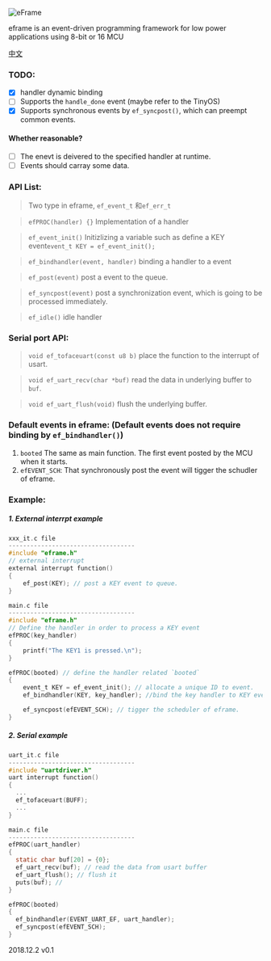 ![eFrame](https://user-images.githubusercontent.com/10429180/49326426-1bc6b000-f58d-11e8-81a1-a65ba931b1a9.jpg)

eframe is an event-driven programming framework for low power applications using 8-bit or 16 MCU

[中文](https://github.com/yulincoder/eframe/blob/master/ZHREADME.md)


### TODO:
 - [X] handler dynamic binding
 - [ ] Supports the `handle_done` event (maybe refer to the TinyOS)
 - [X] Supports synchronous events by `ef_syncpost()`, which can preempt common events. 
#### Whether reasonable?
 - [ ] The enevt is deivered to the specified handler at runtime.
 - [ ] Events should carray some data.

### API List:
> Two type in eframe, `ef_event_t` 和`ef_err_t`

> `efPROC(handler) {}` Implementation of a handler

> `ef_event_init()` Initizlizing a variable such as define a KEY event`event_t KEY = ef_event_init();`

> `ef_bindhandler(event, handler)` binding a handler to a event

> `ef_post(event)` post a event to the queue.

> `ef_syncpost(event)` post a synchronization event, which is going to be processed immediately.

> `ef_idle()` idle handler

### Serial port API:
> `void ef_tofaceuart(const u8 b)` place the function to the interrupt of usart.

> `void ef_uart_recv(char *buf)` read the data in underlying buffer to `buf`.

> `void ef_uart_flush(void)` flush the underlying buffer.


### Default events in eframe: (Default events does not require binding by `ef_bindhandler()`)
1. `booted` The same as main function. The first event posted by the MCU when it starts.
2. `efEVENT_SCH`: That synchronously post the event will tigger the schudler of eframe.  

### Example: 
##### 1. External interrpt example 
```C 
xxx_it.c file
-----------------------------------
#include "eframe.h"
// external interrupt 
external interrupt function()
{
    ef_post(KEY); // post a KEY event to queue.
}

main.c file
-----------------------------------
#include "eframe.h"
// Define the handler in order to process a KEY event
efPROC(key_handler)
{
    printf("The KEY1 is pressed.\n");
}

efPROC(booted) // define the handler related `booted` 
{
    event_t KEY = ef_event_init(); // allocate a unique ID to event.
    ef_bindhandler(KEY, key_handler); //bind the key handler to KEY event.

    ef_syncpost(efEVENT_SCH); // tigger the scheduler of eframe.
}
```
##### 2. Serial example 
```C
uart_it.c file
-----------------------------------
#include "uartdriver.h"
uart interrupt function()
{
  ...
  ef_tofaceuart(BUFF); 
  ...
}

main.c file
-----------------------------------
efPROC(uart_handler)
{
  static char buf[20] = {0};
  ef_uart_recv(buf); // read the data from usart buffer
  ef_uart_flush(); // flush it
  puts(buf); //
}

efPROC(booted)
{
  ef_bindhandler(EVENT_UART_EF, uart_handler); 
  ef_syncpost(efEVENT_SCH);
}
```

2018.12.2 v0.1
